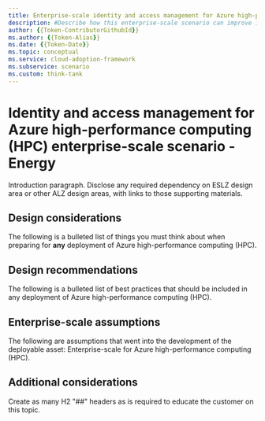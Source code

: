 ```yaml
---
title: Enterprise-scale identity and access management for Azure high-performance computing (HPC)
description: #Describe how this enterprise-scale scenario can improve identity and access management of HPC.
author: {{Token-ContributorGithubId}}
ms.author: {{Token-Alias}}
ms.date: {{Token-Date}}
ms.topic: conceptual
ms.service: cloud-adoption-framework
ms.subservice: scenario
ms.custom: think-tank
---
```


# Identity and access management for Azure high-performance computing (HPC) enterprise-scale scenario - Energy

Introduction paragraph. Disclose any required dependency on ESLZ design area or other ALZ design areas, with links to those supporting materials.

## Design considerations

The following is a bulleted list of things you must think about when preparing for **any** deployment of Azure high-performance computing (HPC).

## Design recommendations

The following is a bulleted list of best practices that should be included in any deployment of Azure high-performance computing (HPC).

## Enterprise-scale assumptions

The following are assumptions that went into the development of the deployable asset: Enterprise-scale for Azure high-performance computing (HPC).

## Additional considerations

Create as many H2 "##" headers as is required to educate the customer on this topic.
